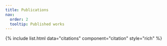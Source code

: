 ```yaml
---
title: Publications
nav:
  order: 2
  tooltip: Published works
---
```


{% include list.html data="citations" component="citation" style="rich" %}

